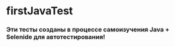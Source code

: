 # firstJavaTest
### Эти тесты созданы в процессе самоизучения Java + Selenide для автотестирования!
